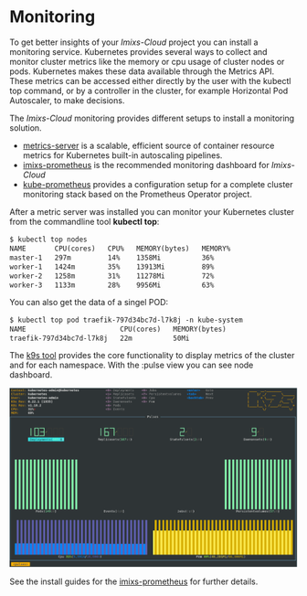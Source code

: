 # Monitoring

To get better insights of your *Imixs-Cloud* project you can install a monitoring service. 
Kubernetes provides several ways to collect and monitor cluster metrics like the memory or cpu usage of cluster nodes or pods. Kubernetes makes these data available through the Metrics API. These metrics can be accessed either directly by the user with the kubectl top command, or by a controller in the cluster, for example Horizontal Pod Autoscaler, to make decisions.


The *Imixs-Cloud* monitoring provides different setups to install a monitoring solution. 


 * [metrics-server](../metrics-server-README.md) is a scalable, efficient source of container resource metrics for Kubernetes built-in autoscaling pipelines.
 * [imixs-prometheus](imixs-prometheus/README.md) is the recommended monitoring dashboard for *Imixs-Cloud*
 * [kube-prometheus](kube-prometheus/README.md) provides a configuration setup for a complete cluster monitoring stack based on the  Prometheus Operator project. 

After a metric server was installed you can monitor your Kubernetes cluster from the commandline tool **kubectl top**:


	$ kubectl top nodes
	NAME       CPU(cores)   CPU%   MEMORY(bytes)   MEMORY%   
	master-1   297m         14%    1358Mi          36%       
	worker-1   1424m        35%    13913Mi         89%       
	worker-2   1258m        31%    11278Mi         72%       
	worker-3   1133m        28%    9956Mi          63%       

	
You can also get the data of a singel POD:

	$ kubectl top pod traefik-797d34bc7d-l7k8j -n kube-system
	NAME                       CPU(cores)   MEMORY(bytes)   
	traefik-797d34bc7d-l7k8j   22m          50Mi      



The [k9s tool](../../tools/k9s/README.md) provides the core functionality to display metrics of the cluster and for each namespace. With the :pulse view you can see node dashboard.


<img src="../../doc/images/monitoring-008.png" />



	
See the install guides for the [imixs-prometheus](imixs-prometheus/README.md) for further details.